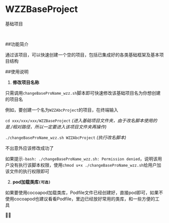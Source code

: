 # WZZBaseProject

基础项目

<br/>

##功能简介

通过该项目，可以快速创建一个空的项目，包括已集成好的各类基础框架及基本项目结构

##使用说明

1. **修改项目名称**

 只需调用`changeBaseProName_wzz.sh`脚本即可快速修改该基础项目名为你想创建的项目名

 例如，要创建一个名为`WZZAbcProject`的项目，在终端输入

 `cd xxx/xxx/xxx/WZZBaseProject` *(进入基础项目文件夹，由于改名脚本使用的是./相对路径，所以一定要进入该项目文件夹再操作)*

 `./changeBaseProName_wzz.sh WZZAbcProject` *(执行改名脚本)*

 不出意外应该修改成功了

 如果提示`-bash: ./changeBaseProName_wzz.sh: Permission denied`，说明该用户没有执行该脚本权限，使用`chmod u+x ./changeBaseProName_wzz.sh`给用户加该文件的执行权限即可

2. **pod加载类库`(可选)`**

 如果要使用cocoapod加载类库，Podfile文件已经创建好，直接pod即可，如果不使用cocoapod也建议看看Podfile，里边已经放好常用的类库，和一些方便的工具

🍺😄